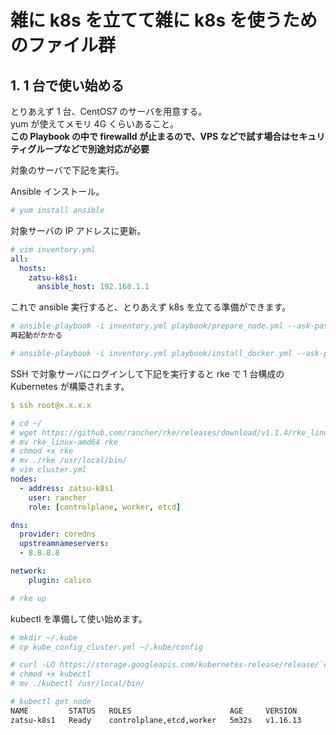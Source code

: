 # 雑に k8s を立てて雑に k8s を使うためのファイル群

## 1. 1 台で使い始める

とりあえず 1 台、CentOS7 のサーバを用意する。  
yum が使えてメモリ 4G くらいあること。  
**この Playbook の中で firewalld が止まるので、VPS などで試す場合はセキュリティグループなどで別途対応が必要**

対象のサーバで下記を実行。

Ansible インストール。

```bash
# yum install ansible
```

対象サーバの IP アドレスに更新。

```yaml
# vim inventory.yml
all:
  hosts:
    zatsu-k8s1:
      ansible_host: 192.168.1.1
```

これで ansible 実行すると、とりあえず k8s を立てる準備ができます。

```bash
# ansible-playbook -i inventory.yml playbook/prepare_node.yml --ask-pass
再起動がかかる

# ansible-playbook -i inventory.yml playbook/install_docker.yml --ask-pass
```

SSH で対象サーバにログインして下記を実行すると rke で 1 台構成の Kubernetes が構築されます。

```yaml
$ ssh root@x.x.x.x

# cd ~/
# wget https://github.com/rancher/rke/releases/download/v1.1.4/rke_linux-amd64
# mv rke_linux-amd64 rke
# chmod +x rke
# mv ./rke /usr/local/bin/
# vim cluster.yml
nodes:
  - address: zatsu-k8s1
    user: rancher
    role: [controlplane, worker, etcd]

dns:
  provider: coredns
  upstreamnameservers:
  - 8.8.8.8

network:
    plugin: calico

# rke up
```

kubectl を準備して使い始めます。

```bash
# mkdir ~/.kube
# cp kube_config_cluster.yml ~/.kube/config

# curl -LO https://storage.googleapis.com/kubernetes-release/release/`curl -s https://storage.googleapis.com/kubernetes-release/release/stable.txt`/bin/linux/amd64/kubectl
# chmod +x kubectl
# mv ./kubectl /usr/local/bin/

# kubectl get node
NAME         STATUS   ROLES                      AGE     VERSION
zatsu-k8s1   Ready    controlplane,etcd,worker   5m32s   v1.16.13
```
